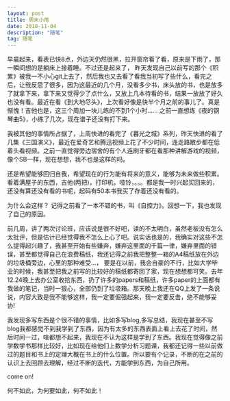 ```yaml
---
layout: post
title: 周末小雨
date: 2018-11-04
description: "随笔"
tag: 随笔
---   
```


早晨起来，看表已快8点，外边天仍然很黑，拉开窗帘看了看，原来是下雨了，那一瞬间想的是躺床上接着睡。不过还是起来了，
昨天发现自己以前写的那个《积累》被我一不小心git上去了，然后我也又去看了看我当初写了些什么，看完之后，让我反思了很多，因为这最近的几个月，没看多少书，床头放的书，也是放多了就拿下来，拿下来又觉得少了点什么，又放上几本待看的书，结果一放放了好久也没有看。最近在看《到大地尽头》，上次看好像是快半个月之前的事儿了。真是惭愧！吉他也是，这三个周加一块儿练的不到1个小时......
之前一直想练《夜的钢琴曲5》，小练了几次，现在谱子还没有打下来。

我被其他的事情所占据了，上周快进的看完了《暮光之城》系列，昨天快进的看了几集《三国演义》，最近在爱奇艺和腾迅视频上花了不少时间，连走路散步都在低着头看视频。之前一直觉得旁边宿舍的有个人连刷牙都在看那种讲解游戏的视频，像个SB一样，现在想想，我不也是这样的吗。

还是希望能够回归自我，希望现在的行为能有将来的意义，能够为未来做些积累。看着满屋子的东西，吉他(两把)，打印机，哑铃，。。。都是我一时兴起买回来的，还没有算还没有看的书呢，起码有50本书我买了存着还没有看的。

为什么会这样？
记得之前看了一本不错的书，叫《自控力》。回想一下，我也发现了自己的原因。

前几周，讲了两次讨论班，应该说是很不好吧，读的不太明白，虽然老板没有怎么太批评，但是估计已经觉得我不怎么上心了吧。说实话也是的，我确实对这些不怎么提得起兴趣了，我甚至开始有些嫌弃，嫌弃这里面的千篇一律，嫌弃里面的错误，甚至都觉得自己在浪费稿纸，我还记得之前我把整整一箱的A4稿纸放在外边的垃圾桶旁边，心里的那种难受...， 要是在以前，我会自豪的不行，比如大学毕业的时候，我甚至把我之前写的比较好的稿纸都寄回了家，现在想想都可笑。去年12.24晚上去办公室收拾东西，扔了许多的papers和稿纸，许多paper的上面都有我做的笔记，当时一狠心，全部仍到了垃圾箱。那天晚上我还在QQ上发了一条说说，内容大致是我不能够这样，我一定要倔强起来，我一定要反击，绝不能够妥协!

我发现多写东西是个很不错的事情，比如多写blog,多写总结，我现在甚至不写blog我都感觉不到我学到了东西，因为有太多的东西表面上看上去花了时间，然后时间一过，啥都想不起来，我现在不认为这样是学到了东西。我现在觉得像之前学数学书那样比较好，比如现在给他们上数学分析习题课，我都还记得一些以前做过的题目和书上的定理大概在书上的什么位置。所以要有个记录，不断的在之前的认识上去回顾去理解，经过不断的迭代，方能学到东西，为自己所用。

come on!

何不如此，为何要如此，何不如此！

